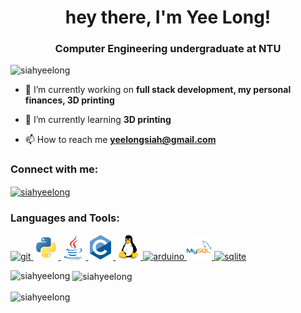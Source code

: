 <h1 align="center">hey there, I'm Yee Long!</h1>
<h3 align="center">Computer Engineering undergraduate at NTU</h3>

<p align="left"> <img src="https://komarev.com/ghpvc/?username=siahyeelong&label=Profile%20views&color=0e75b6&style=flat" alt="siahyeelong" /> </p>

- 🔭 I’m currently working on **full stack development, my personal finances, 3D printing**

- 🌱 I’m currently learning **3D printing**

- 📫 How to reach me **yeelongsiah@gmail.com**

<h3 align="left">Connect with me:</h3>
<p align="left">
<a href="https://linkedin.com/in/siahyeelong" target="blank"><img align="center" src="https://raw.githubusercontent.com/rahuldkjain/github-profile-readme-generator/master/src/images/icons/Social/linked-in-alt.svg" alt="siahyeelong" height="30" width="40" /></a>
</p>

<h3 align="left">Languages and Tools:</h3>
<p align="left"> 
    <a href="https://git-scm.com/" target="_blank" rel="noreferrer"> <img src="https://www.vectorlogo.zone/logos/git-scm/git-scm-icon.svg" alt="git" width="40" height="40"/> </a> 
    <a href="https://www.python.org" target="_blank" rel="noreferrer"> <img src="https://raw.githubusercontent.com/devicons/devicon/master/icons/python/python-original.svg" alt="python" width="40" height="40"/> </a> 
    <a href="https://www.java.com" target="_blank" rel="noreferrer"> <img src="https://raw.githubusercontent.com/devicons/devicon/master/icons/java/java-original.svg" alt="java" width="40" height="40"/> </a> 
    <a href="https://www.cprogramming.com/" target="_blank" rel="noreferrer"> <img src="https://raw.githubusercontent.com/devicons/devicon/master/icons/c/c-original.svg" alt="c" width="40" height="40"/> </a> 
    <a href="https://www.linux.org/" target="_blank" rel="noreferrer"> <img src="https://raw.githubusercontent.com/devicons/devicon/master/icons/linux/linux-original.svg" alt="linux" width="40" height="40"/> </a> 
    <a href="https://www.arduino.cc/" target="_blank" rel="noreferrer"> <img src="https://cdn.worldvectorlogo.com/logos/arduino-1.svg" alt="arduino" width="40" height="40"/> </a> 
    <a href="https://www.mysql.com/" target="_blank" rel="noreferrer"> <img src="https://raw.githubusercontent.com/devicons/devicon/master/icons/mysql/mysql-original-wordmark.svg" alt="mysql" width="40" height="40"/> </a> 
    <a href="https://www.sqlite.org/" target="_blank" rel="noreferrer"> <img src="https://www.vectorlogo.zone/logos/sqlite/sqlite-icon.svg" alt="sqlite" width="40" height="40"/> </a> </p>

<p><img align="left" src="https://github-readme-stats.vercel.app/api/top-langs?username=siahyeelong&show_icons=true&locale=en&layout=compact" alt="siahyeelong" /></p>

<p>&nbsp;<img align="center" src="https://github-readme-stats.vercel.app/api?username=siahyeelong&show_icons=true&locale=en" alt="siahyeelong" /></p>

<p><img align="center" src="https://github-readme-streak-stats.herokuapp.com/?user=siahyeelong&" alt="siahyeelong" /></p>
